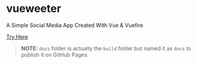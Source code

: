 # vueweeter
A Simple Social Media App Created With Vue &amp; Vuefire

[Try Here](https://berkinakkaya.github.io/vueweeter)

> **NOTE:** `docs` folder is actually the `build` folder but named it as `docs` to publish it on GitHub Pages.
